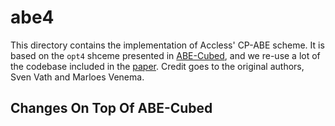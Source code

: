 # abe4

This directory contains the implementation of Accless' CP-ABE scheme. It is
based on the `opt4` shceme presented in [ABE-Cubed](
https://eprint.iacr.org/2025/1230), and we re-use a lot of the codebase
included in the [paper](https://github.com/lincolncryptools/ABE_Cubed). Credit
goes to the original authors, Sven Vath and Marloes Venema.

## Changes On Top Of ABE-Cubed

